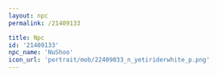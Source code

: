 ```yaml
---
layout: npc
permalink: /21409133

title: Npc
id: '21409133'
npc_name: 'NuShoo'
icon_url: 'portrait/mob/22409033_n_yetiriderwhite_p.png'
---
```

